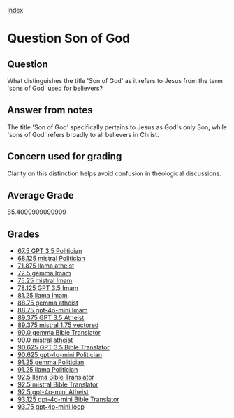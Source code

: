 
[Index](../../index.md)
# Question Son of God
## Question
What distinguishes the title 'Son of God' as it refers to Jesus from the term 'sons of God' used for believers?

## Answer from notes
The title 'Son of God' specifically pertains to Jesus as God's only Son, while 'sons of God' refers broadly to all believers in Christ.

## Concern used for grading
Clarity on this distinction helps avoid confusion in theological discussions.

## Average Grade
85.4090909090909

## Grades
 * [67.5 GPT 3.5 Politician](../answers/GPT_3.5_Politician/Son_of_God.md)
 * [68.125 mistral Politician](../answers/mistral_Politician/Son_of_God.md)
 * [71.875 llama atheist](../answers/llama_atheist/Son_of_God.md)
 * [72.5 gemma Imam](../answers/gemma_Imam/Son_of_God.md)
 * [75.25 mistral Imam](../answers/mistral_Imam/Son_of_God.md)
 * [78.125 GPT 3.5 Imam](../answers/GPT_3.5_Imam/Son_of_God.md)
 * [81.25 llama Imam](../answers/llama_Imam/Son_of_God.md)
 * [88.75 gemma atheist](../answers/gemma_atheist/Son_of_God.md)
 * [88.75 gpt-4o-mini Imam](../answers/gpt-4o-mini_Imam/Son_of_God.md)
 * [89.375 GPT 3.5 Atheist](../answers/GPT_3.5_Atheist/Son_of_God.md)
 * [89.375 mistral 1.75 vectored](../answers/mistral_1.75_vectored/Son_of_God.md)
 * [90.0 gemma Bible Translator](../answers/gemma_Bible_Translator/Son_of_God.md)
 * [90.0 mistral atheist](../answers/mistral_atheist/Son_of_God.md)
 * [90.625 GPT 3.5 Bible Translator](../answers/GPT_3.5_Bible_Translator/Son_of_God.md)
 * [90.625 gpt-4o-mini Politician](../answers/gpt-4o-mini_Politician/Son_of_God.md)
 * [91.25 gemma Politician](../answers/gemma_Politician/Son_of_God.md)
 * [91.25 llama Politician](../answers/llama_Politician/Son_of_God.md)
 * [92.5 llama Bible Translator](../answers/llama_Bible_Translator/Son_of_God.md)
 * [92.5 mistral Bible Translator](../answers/mistral_Bible_Translator/Son_of_God.md)
 * [92.5 gpt-4o-mini Atheist](../answers/gpt-4o-mini_Atheist/Son_of_God.md)
 * [93.125 gpt-4o-mini Bible Translator](../answers/gpt-4o-mini_Bible_Translator/Son_of_God.md)
 * [93.75 gpt-4o-mini loop](../answers/gpt-4o-mini_loop/Son_of_God.md)
